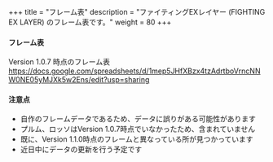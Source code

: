 +++
title = "フレーム表"
description = "ファイティングEXレイヤー (FIGHTING EX LAYER) のフレーム表です。"
weight = 80
+++

#### フレーム表

Version 1.0.7 時点のフレーム表  
https://docs.google.com/spreadsheets/d/1mep5JHfXBzx4tzAdrtboVrncNNW0NE05yMJXk5w2Ens/edit?usp=sharing

#### 注意点

- 自作のフレームデータであるため、データに誤りがある可能性があります
- プルム、ロッソはVersion 1.0.7時点でいなかったため、含まれていません
- 既に、Version 1.1.0時点のフレームと異なっている所が見つかっています
- 近日中にデータの更新を行う予定です
